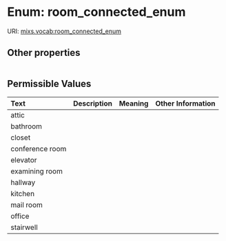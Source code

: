 
# Enum: room_connected_enum




URI: [mixs.vocab:room_connected_enum](https://w3id.org/mixs/vocab/room_connected_enum)


## Other properties

|  |  |  |
| --- | --- | --- |

## Permissible Values

| Text | Description | Meaning | Other Information |
| :--- | :---: | :---: | ---: |
| attic |  |  |  |
| bathroom |  |  |  |
| closet |  |  |  |
| conference room |  |  |  |
| elevator |  |  |  |
| examining room |  |  |  |
| hallway |  |  |  |
| kitchen |  |  |  |
| mail room |  |  |  |
| office |  |  |  |
| stairwell |  |  |  |

